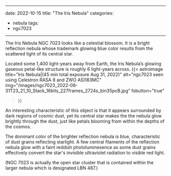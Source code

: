 ------
date: 2022-10-15
title: "The Iris Nebula"
categories:
- nebula
tags:
- ngc7023
---


<!--more-->
The Iris Nebula NGC 7023 looks like a celestial blossom. It is a bright reflection nebula whose trademark glowing blue color results from the scattered light of its central star.

 Located some 1,400 light-years away from Earth, the Iris Nebula’s glowing gaseous petal-like structure is roughly 6 light-years across.
{{< astroimage
title="Iris Nebula|(45 min total exposure Aug 31, 2022)"
   alt="ngc7023 seen using Celestron RASA 8 and ZWO ASI183MC"
   img="/images/ngc7023_2022-08-31T23_21_10_Stack_16bits_227frames_2724s_bin35pcB.jpg"
   fsbutton="true"
>}}

An interesting characteristic of this object is that it appears surrounded by dark regions of cosmic dust, yet its central star makes the the nebula glow brightly through the dust, just like petals blooming from within the depths of the cosmos.

The dominant color of the brighter reflection nebula is blue, characteristic of dust grains reflecting starlight. A few central filaments of the reflection nebula glow with a faint reddish photoluminesence as some dust grains effectively convert the star's invisible ultraviolet radiation to visible red light. 

(NGC 7023 is actually the open star cluster that is contained within the larger nebula which is designated LBN 487.)

